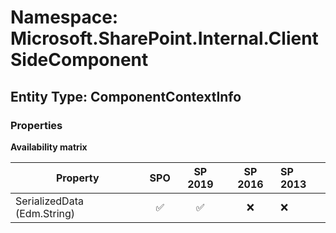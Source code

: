# Namespace: Microsoft.SharePoint.Internal.ClientSideComponent

## Entity Type: ComponentContextInfo

### Properties

**Availability matrix**

Property | SPO | SP 2019 | SP 2016 | SP 2013
----------|:---:|:-------:|:-------:|:-------
SerializedData (Edm.String) | ✅ | ✅ | ❌ | ❌
